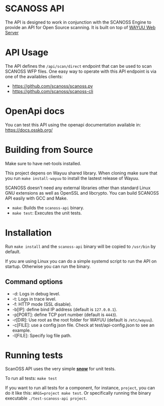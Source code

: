# SCANOSS API

The API is designed to work in conjunction with the SCANOSS Engine to provide an API for Open Source scanning. It is built on top of [WAYUU Web Server](https://github.com/scanoss/wayuu)

# API Usage 

The API defines the `/api/scan/direct` endpoint that can be used to scan SCANOSS WFP files. One easy way to operate with this API endpoint is via one of the availables clients:
- https://github.com/scanoss/scanoss.py
- https://github.com/scanoss/scanoss-cli

# OpenApi docs
You can test this API using the openapi documentation available in: https://docs.osskb.org/

# Building from Source

Make sure to have net-tools installed.

This project depens on Wayuu shared library. When cloning make sure that you run `make install-wayuu` to install the lastest release of Wayuu.

SCANOSS doesn't need any external libraries other than standard Linux GNU extensions as well as OpenSSL and libcrypto. You can build SCANOSS API easily with GCC and Make. 

- `make`: Builds the `scanoss-api` binary.
- `make test`: Executes the unit tests. 

# Installation

Run `make install` and the `scanoss-api` binary will be copied to `/usr/bin` by default.

If you are using Linux you can do a simple systemd script to run the API on startup. Otherwise you can run the binary. 

## Command options

* -d: Logs in debug level.
* -t: Logs in trace level.
* -f: HTTP mode (SSL disable).
* -b[IP]: define bind IP address (default is `127.0.0.1`).
* -p[PORT]: define TCP port number (default is `4443`).
* -r[DIR]: Use root as the root folder for WAYUU (default is `/etc/wayuu`).
* -c[FILE]: use a config json file. Check at test/api-config.json to see an example.
* -l[FILE]: Specify log file path.

# Running tests

ScanOSS API uses the very simple [**snow**](https://github.com/mortie/snow) for unit tests. 

To run all tests: `make test`

If you want to run all tests for a component, for instance, `project`, you can do it like this: `ARGS=project make test`. Or specifically running the binary executable `./test-scanoss-api project`.

